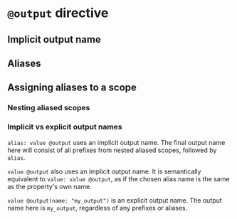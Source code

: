 # `@output` directive

## Implicit output name

## Aliases

## Assigning aliases to a scope

### Nesting aliased scopes

### Implicit vs explicit output names

`alias: value @output` uses an implicit output name. The final output name here will consist of all prefixes from nested aliased scopes, followed by `alias`.

`value @output` also uses an implicit output name. It is semantically equivalent to `value: value @output`, as if the chosen alias name is the same as the property's own name.

`value @output(name: "my_output")` is an explicit output name. The output name here is `my_output`, regardless of any prefixes or aliases.
